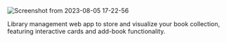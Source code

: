![Screenshot from 2023-08-05 17-22-56](https://github.com/klein528/Library/assets/88459146/4c3e784e-a284-4035-b631-d202e3adac4a)

Library management web app to store and visualize your book collection, featuring interactive cards and add-book functionality.
